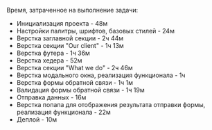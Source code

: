 Время, затраченное на выполнение задачи:
* Инициализация проекта - 48м
* Настройки палитры, шрифтов, базовых стилей - 24м
* Верстка заглавной секции - 2ч 44м
* Верстка секции "Our client" - 1ч 13м
* Верстка футера - 1ч 36м
* Верстка хедера - 52м
* Верстка секции "What we do" - 2ч 46м
* Верстка модального окна, реализация функционала - 1ч
* Верстка формы обратной связи - 1ч 1м
* Валидация формы обратной связи - 1ч 19м
* Отправка данных - 16м
* Верстка попапа для отображения результата отправки формы, реализация функционала - 22м
* Деплой - 10м